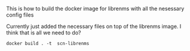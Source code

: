 This is how to build the docker image for librenms with all the nesessary config files

Currently just added the necessary files on top of the librenms image. I think that is all we need to do?

`docker build . -t  scn-librenms`
